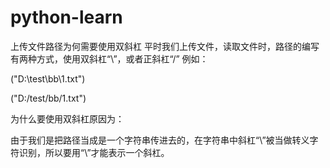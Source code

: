 # python-learn

上传文件路径为何需要使用双斜杠 
平时我们上传文件，读取文件时，路径的编写有两种方式，使用双斜杠“\\”，或者正斜杠“/”
例如：

("D:\\test\\bb\\1.txt")

("D:/test/bb/1.txt")

为什么要使用双斜杠原因为：

由于我们是把路径当成是一个字符串传进去的，在字符串中斜杠“\”被当做转义字符识别，所以要用“\\”才能表示一个斜杠。
